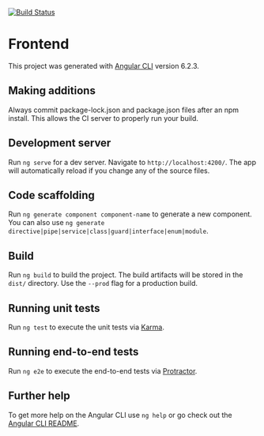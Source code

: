 [![Build Status](https://travis-ci.com/themanciraptor/frontend.svg?token=h15xxQc4zucMMWrmt91i&branch=master)](https://travis-ci.com/themanciraptor/frontend)

# Frontend

This project was generated with [Angular CLI](https://github.com/angular/angular-cli) version 6.2.3.

## Making additions

Always commit package-lock.json and package.json files after an npm install. This allows the CI server to properly run your build.

## Development server

Run `ng serve` for a dev server. Navigate to `http://localhost:4200/`. The app will automatically reload if you change any of the source files.

## Code scaffolding

Run `ng generate component component-name` to generate a new component. You can also use `ng generate directive|pipe|service|class|guard|interface|enum|module`.

## Build

Run `ng build` to build the project. The build artifacts will be stored in the `dist/` directory. Use the `--prod` flag for a production build.

## Running unit tests

Run `ng test` to execute the unit tests via [Karma](https://karma-runner.github.io).

## Running end-to-end tests

Run `ng e2e` to execute the end-to-end tests via [Protractor](http://www.protractortest.org/).

## Further help

To get more help on the Angular CLI use `ng help` or go check out the [Angular CLI README](https://github.com/angular/angular-cli/blob/master/README.md).
